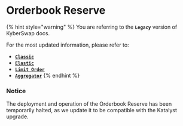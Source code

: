 # Orderbook Reserve

{% hint style="warning" %}
You are referring to the **`Legacy`** version of KyberSwap docs.

For the most updated information, please refer to:

* [**`Classic`**](../../../../liquidity-solutions/kyberswap-classic/)
* [**`Elastic`**](../../../../liquidity-solutions/kyberswap-elastic/)
* [**`Limit Order`**](../../../../kyberswap-solutions/limit-order/)
* [**`Aggregator`**](../../../../kyberswap-solutions/kyberswap-aggregator/)
{% endhint %}

### Notice[​](https://docs.kyberswap.com/Legacy/reserves/development-guides/orderbook-reserve#notice) <a href="#notice" id="notice"></a>

The deployment and operation of the Orderbook Reserve has been temporarily halted, as we update it to be compatible with the Katalyst upgrade.
